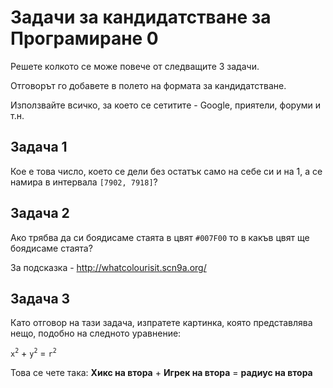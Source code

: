 # Задачи за кандидатстване за Програмиране 0

Решете колкото се може повече от следващите 3 задачи.

Отговорът го добавете в полето на формата за кандидатстване.

Използвайте всичко, за което се сетитите - Google, приятели, форуми и т.н.

## Задача 1

Кое е това число, което се дели без остатък само на себе си и на 1, a се намира в интервала `[7902, 7918]`?

## Задача 2

Ако трябва да си боядисаме стаята в цвят `#007F00` то в какъв цвят ще боядисаме стаята?

За подсказка - http://whatcolourisit.scn9a.org/

## Задача 3

Като отговор на тази задача, изпратете картинка, която представлява нещо, подобно на следното уравнение:


`x`<sup>`2`</sup> + `y`<sup>`2`</sup> = `r`<sup>`2`</sup>

Това се чете така: __Хикс на втора__ + __Игрек на втора__ = __радиус на втора__
